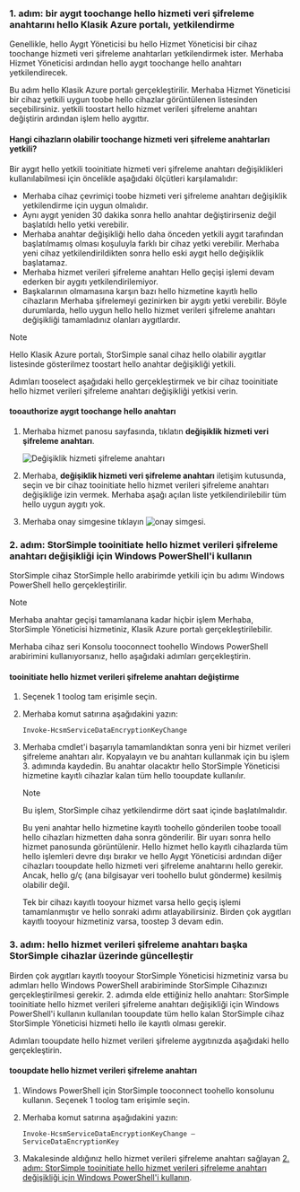 <!--author=SharS last changed: 12/01/15-->

### <a name="step-1-authorize-a-device-toochange-hello-service-data-encryption-key-in-hello-azure-classic-portal"></a>1. adım: bir aygıt toochange hello hizmeti veri şifreleme anahtarını hello Klasik Azure portalı, yetkilendirme
Genellikle, hello Aygıt Yöneticisi bu hello Hizmet Yöneticisi bir cihaz toochange hizmeti veri şifreleme anahtarları yetkilendirmek ister. Merhaba Hizmet Yöneticisi ardından hello aygıt toochange hello anahtarı yetkilendirecek.

Bu adım hello Klasik Azure portalı gerçekleştirilir. Merhaba Hizmet Yöneticisi bir cihaz yetkili uygun toobe hello cihazlar görüntülenen listesinden seçebilirsiniz. yetkili toostart hello hizmet verileri şifreleme anahtarı değiştirin ardından işlem hello aygıttır.

#### <a name="which-devices-can-be-authorized-toochange-service-data-encryption-keys"></a>Hangi cihazların olabilir toochange hizmeti veri şifreleme anahtarları yetkili?
Bir aygıt hello yetkili tooinitiate hizmeti veri şifreleme anahtarı değişiklikleri kullanılabilmesi için öncelikle aşağıdaki ölçütleri karşılamalıdır:

* Merhaba cihaz çevrimiçi toobe hizmeti veri şifreleme anahtarı değişiklik yetkilendirme için uygun olmalıdır.
* Aynı aygıt yeniden 30 dakika sonra hello anahtar değiştirirseniz değil başlatıldı hello yetki verebilir.
* Merhaba anahtar değişikliği hello daha önceden yetkili aygıt tarafından başlatılmamış olması koşuluyla farklı bir cihaz yetki verebilir. Merhaba yeni cihaz yetkilendirildikten sonra hello eski aygıt hello değişiklik başlatamaz.
* Merhaba hizmet verileri şifreleme anahtarı Hello geçişi işlemi devam ederken bir aygıtı yetkilendirilemiyor.
* Başkalarının olmamasına karşın bazı hello hizmetine kayıtlı hello cihazların Merhaba şifrelemeyi gezinirken bir aygıtı yetki verebilir. Böyle durumlarda, hello uygun hello hello hizmet verileri şifreleme anahtarı değişikliği tamamladınız olanları aygıtlardır.

> [!NOTE]
> Hello Klasik Azure portalı, StorSimple sanal cihaz hello olabilir aygıtlar listesinde gösterilmez toostart hello anahtar değişikliği yetkili.
> 
> 

Adımları tooselect aşağıdaki hello gerçekleştirmek ve bir cihaz tooinitiate hello hizmet verileri şifreleme anahtarı değişikliği yetkisi verin.

#### <a name="tooauthorize-a-device-toochange-hello-key"></a>tooauthorize aygıt toochange hello anahtarı
1. Merhaba hizmet panosu sayfasında, tıklatın **değişiklik hizmeti veri şifreleme anahtarı**.
   
    ![Değişiklik hizmeti şifreleme anahtarı](./media/storsimple-change-data-encryption-key/HCS_ChangeServiceDataEncryptionKey-include.png)
2. Merhaba, **değişiklik hizmeti veri şifreleme anahtarı** iletişim kutusunda, seçin ve bir cihaz tooinitiate hello hizmet verileri şifreleme anahtarı değişikliğe izin vermek. Merhaba aşağı açılan liste yetkilendirilebilir tüm hello uygun aygıtı yok.
3. Merhaba onay simgesine tıklayın ![onay simgesi](./media/storsimple-change-data-encryption-key/HCS_CheckIcon-include.png).

### <a name="step-2-use-windows-powershell-for-storsimple-tooinitiate-hello-service-data-encryption-key-change"></a>2. adım: StorSimple tooinitiate hello hizmet verileri şifreleme anahtarı değişikliği için Windows PowerShell'i kullanın
StorSimple cihaz StorSimple hello arabirimde yetkili için bu adımı Windows PowerShell hello gerçekleştirilir.

> [!NOTE]
> Merhaba anahtar geçişi tamamlanana kadar hiçbir işlem Merhaba, StorSimple Yöneticisi hizmetiniz, Klasik Azure portalı gerçekleştirilebilir.
> 
> 

Merhaba cihaz seri Konsolu tooconnect toohello Windows PowerShell arabirimini kullanıyorsanız, hello aşağıdaki adımları gerçekleştirin.

#### <a name="tooinitiate-hello-service-data-encryption-key-change"></a>tooinitiate hello hizmet verileri şifreleme anahtarı değiştirme
1. Seçenek 1 toolog tam erişimle seçin.
2. Merhaba komut satırına aşağıdakini yazın:
   
     `Invoke-HcsmServiceDataEncryptionKeyChange`
3. Merhaba cmdlet'i başarıyla tamamlandıktan sonra yeni bir hizmet verileri şifreleme anahtarı alır. Kopyalayın ve bu anahtarı kullanmak için bu işlem 3. adımında kaydedin. Bu anahtar olacaktır hello StorSimple Yöneticisi hizmetine kayıtlı cihazlar kalan tüm hello tooupdate kullanılır.
   
   > [!NOTE]
   > Bu işlem, StorSimple cihaz yetkilendirme dört saat içinde başlatılmalıdır.
   > 
   > 
   
   Bu yeni anahtar hello hizmetine kayıtlı toohello gönderilen toobe tooall hello cihazları hizmetten daha sonra gönderilir. Bir uyarı sonra hello hizmet panosunda görüntülenir. Hello hizmet hello kayıtlı cihazlarda tüm hello işlemleri devre dışı bırakır ve hello Aygıt Yöneticisi ardından diğer cihazları tooupdate hello hizmeti veri şifreleme anahtarını hello gerekir. Ancak, hello g/ç (ana bilgisayar veri toohello bulut gönderme) kesilmiş olabilir değil.
   
   Tek bir cihazı kayıtlı tooyour hizmet varsa hello geçiş işlemi tamamlanmıştır ve hello sonraki adımı atlayabilirsiniz. Birden çok aygıtları kayıtlı tooyour hizmetiniz varsa, toostep 3 devam edin.

### <a name="step-3-update-hello-service-data-encryption-key-on-other-storsimple-devices"></a>3. adım: hello hizmet verileri şifreleme anahtarı başka StorSimple cihazlar üzerinde güncelleştir
Birden çok aygıtları kayıtlı tooyour StorSimple Yöneticisi hizmetiniz varsa bu adımları hello Windows PowerShell arabiriminde StorSimple Cihazınızı gerçekleştirilmesi gerekir. 2. adımda elde ettiğiniz hello anahtarı: StorSimple tooinitiate hello hizmet verileri şifreleme anahtarı değişikliği için Windows PowerShell'i kullanın kullanılan tooupdate tüm hello kalan StorSimple cihaz StorSimple Yöneticisi hizmeti hello ile kayıtlı olması gerekir.

Adımları tooupdate hello hizmet verileri şifreleme aygıtınızda aşağıdaki hello gerçekleştirin.

#### <a name="tooupdate-hello-service-data-encryption-key"></a>tooupdate hello hizmet verileri şifreleme anahtarı
1. Windows PowerShell için StorSimple tooconnect toohello konsolunu kullanın. Seçenek 1 toolog tam erişimle seçin.
2. Merhaba komut satırına aşağıdakini yazın:
   
    `Invoke-HcsmServiceDataEncryptionKeyChange – ServiceDataEncryptionKey`
3. Makalesinde aldığınız hello hizmet verileri şifreleme anahtarı sağlayan [2. adım: StorSimple tooinitiate hello hizmet verileri şifreleme anahtarı değişikliği için Windows PowerShell'i kullanın](#to-initiate-the-service-data-encryption-key-change).

